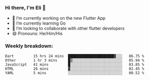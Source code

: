### Hi there, I'm Eli 👋
- 🔭 I’m currently working on the new Flutter App
- 🌱 I’m currently learning Go
- 🦄 I’m looking to collaborate with other flutter developers
- 😄 Pronouns: He/Him/His

### Weekly breakdown:
<!--START_SECTION:waka-->
```text
Dart         15 hrs 24 mins  █████████████████████▓░░░   86.75 % 
Other        1 hr 3 mins     █▒░░░░░░░░░░░░░░░░░░░░░░░   05.94 % 
JavaScript   41 mins         █░░░░░░░░░░░░░░░░░░░░░░░░   03.85 % 
HTML         26 mins         ▓░░░░░░░░░░░░░░░░░░░░░░░░   02.45 % 
YAML         5 mins          ░░░░░░░░░░░░░░░░░░░░░░░░░   00.52 % 
```
<!--END_SECTION:waka-->
